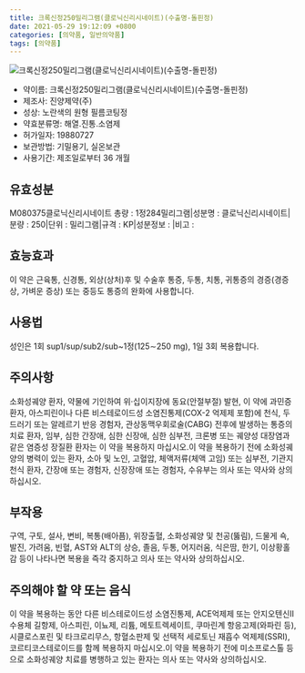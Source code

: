 ```yaml
---
title: 크록신정250밀리그램(클로닉신리시네이트)(수출명-돌핀정)
date: 2021-05-29 19:12:09 +0800
categories: [의약품, 일반의약품]
tags: [의약품]
---
```

![크록신정250밀리그램(클로닉신리시네이트)(수출명-돌핀정)](https://nedrug.mfds.go.kr/pbp/cmn/itemImageDownload/154176795981900051)

- 약이름: 크록신정250밀리그램(클로닉신리시네이트)(수출명-돌핀정)
- 제조사: 진양제약(주)
- 성상: 노란색의 원형 필름코팅정
- 약효분류명: 해열.진통.소염제
- 허가일자: 19880727
- 보관방법: 기밀용기, 실온보관
- 사용기간: 제조일로부터 36 개월
## 유효성분
M080375클로닉신리시네이트
총량 : 1정284밀리그램|성분명 : 클로닉신리시네이트|분량 : 250|단위 : 밀리그램|규격 : KP|성분정보 : |비고 :
## 효능효과
이 약은 근육통, 신경통, 외상(상처)후 및 수술후 통증, 두통, 치통, 귀통증의 경증(경증상, 가벼운 증상) 또는 중등도 통증의 완화에 사용합니다.
## 사용법
성인은 1회 sup1/sup/sub2/sub~1정(125∼250 mg), 1일 3회 복용합니다.
## 주의사항
소화성궤양 환자, 약물에 기인하여 위·십이지장에 동요(안절부절) 발현, 이 약에 과민증 환자, 아스피린이나 다른 비스테로이드성 소염진통제(COX-2 억제제 포함)에 천식, 두드러기 또는 알레르기 반응 경험자, 관상동맥우회로술(CABG) 전후에 발생하는 통증의 치료 환자, 임부, 심한 간장애, 심한 신장애, 심한 심부전, 크론병 또는 궤양성 대장염과 같은 염증성 장질환 환자는 이 약을 복용하지 마십시오.이 약을 복용하기 전에 소화성궤양의 병력이 있는 환자, 소아 및 노인, 고혈압, 체액저류(체액 고임) 또는 심부전, 기관지천식 환자, 간장애 또는 경험자, 신장장애 또는 경험자, 수유부는 의사 또는 약사와 상의하십시오.
## 부작용
구역, 구토, 설사, 변비, 복통(배아픔), 위장출혈, 소화성궤양 및 천공(뚫림), 드물게 쇽, 발진, 가려움, 빈혈, AST와 ALT의 상승, 졸음, 두통, 어지러움, 식은땀, 한기, 이상황홀감 등이 나타나면 복용을 즉각 중지하고 의사 또는 약사와 상의하십시오.
## 주의해야 할 약 또는 음식
이 약을 복용하는 동안 다른 비스테로이드성 소염진통제, ACE억제제 또는 안지오텐신Ⅱ 수용체 길항제, 아스피린, 이뇨제, 리튬, 메토트렉세이트, 쿠마린계 항응고제(와파린 등), 시클로스포린 및 타크로리무스, 항혈소판제 및 선택적 세로토닌 재흡수 억제제(SSRI), 코르티코스테로이드를 함께 복용하지 마십시오.이 약을 복용하기 전에 미소프로스톨 등으로 소화성궤양 치료를 병행하고 있는 환자는 의사 또는 약사와 상의하십시오.

